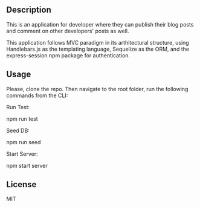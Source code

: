 

## Description

This is an application for developer where they can publish their blog posts and comment on other developers' posts as well. 

This application follows MVC paradigm in its arthitectural structure, using Handlebars.js as the templating language, Sequelize as the ORM, and the express-session npm package for authentication.

## Usage

Please, clone the repo. Then navigate to the root folder, run the following commands from the CLI:

Run Test:

 npm run test
 
 Seed DB:
 
 npm run seed
 
 Start Server:
 
 npm start server
 
 ## License
 
 MIT
 

